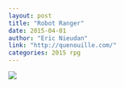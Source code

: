 ```yaml
---
layout: post
title: "Robot Ranger"
date: 2015-04-01
author: "Eric Nieudan"
link: "http://quenouille.com/"
categories: 2015 rpg
---
```

![]({{site.url}}/2015images/RobotRanger.jpg)

